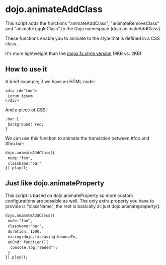 dojo.animateAddClass
====================
This script adds the functions "animateAddClass", "animateRemoveClass" and
"animateToggleClass" to the Dojo namespace (dojo.animateAddClass).

These functions enable you to animate to the style that is defined in a CSS class.

It's more lightweight than the [dojox.fx.style version](http://dojotoolkit.org/reference-guide/dojox/fx/style.html "dojox.fx.style")  (9KB vs. 2KB)

How to use it
-------------
A brief example; if we have an HTML node:

`<div id="foo">`<br>
&nbsp;&nbsp;`Lorum ipsum`<br>
`</div>`

And a piece of CSS:

`.bar {`<br>
&nbsp;&nbsp;`background: red;`<br>
`}`

We can use this function to animate the transistion between #foo and #foo.bar:

`dojo.animateAddClass({`<br>
&nbsp;&nbsp;`node:"foo",`<br>
&nbsp;&nbsp;`className:"bar"`<br>
`}).play();`

Just like dojo.animateProperty
------------------------------
This script is based on dojo.animateProperty so more custom configurations are
possible as well. The only extra property you have to provide is "className", the rest is basically all just dojo.animateproperty().

`dojo.animateAddClass({`<br>
&nbsp;&nbsp;`node:"foo",`<br>
&nbsp;&nbsp;`className:"bar",`<br>
&nbsp;&nbsp;`duration: 1500,`<br>
&nbsp;&nbsp;`easing:dojo.fx.easing.bounceIn,`<br>
&nbsp;&nbsp;`onEnd: function(){`<br>
&nbsp;&nbsp;&nbsp;&nbsp;`console.log("ended");`<br>
&nbsp;&nbsp;`}`<br>
`}).play();`
